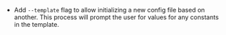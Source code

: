 - Add `--template` flag to allow initializing a new config file based on another.  This process will prompt the user for values for any constants in the template.

